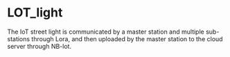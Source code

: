 # LOT_light
The IoT street light is communicated by a master station and multiple sub-stations through Lora, and then uploaded by the master station to the cloud server through NB-lot.
